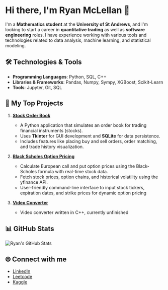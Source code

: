 # Hi there, I'm Ryan McLellan 👋

I'm a **Mathematics student** at the **University of St Andrews**, and I'm looking to start a career in **quantitative trading** as well as **software engineering** roles. I have experience working with various tools and technologies related to data analysis, machine learning, and statistical modeling.

## 🛠️ Technologies & Tools
- **Programming Languages**: Python, SQL, C++
- **Libraries & Frameworks**: Pandas, Numpy, Sympy, XGBoost, Scikit-Learn
- **Tools**: Jupyter, Git, SQL

## 📂 My Top Projects

1. **[Stock Order Book](https://github.com/ryanmcle/OrderBook)**
   - A Python application that simulates an order book for trading financial instruments (stocks).
   - Uses **Tkinter** for GUI development and **SQLite** for data persistence.
   - Includes features like placing buy and sell orders, order matching, and trade history visualization.

2. **[Black Scholes Option Pricing](https://github.com/ryanmcle/Black-Scholes-Option-Pricing)**
   - Calculate European call and put option prices using the Black-Scholes formula with real-time stock data.
   - Fetch stock prices, option chains, and historical volatility using the yfinance API.
   - User-friendly command-line interface to input stock tickers, expiration dates, and strike prices for dynamic option pricing

3. **[Video Converter](https://github.com/ryanmcle/video-converter)**
   - Video converter written in C++, currently unfinished
## 📊 GitHub Stats
![Ryan's GitHub Stats](https://github-readme-stats.vercel.app/api?username=ryanmcle&show_icons=true&hide_title=true&count_private=true&hide=prs&theme=dark)

## 🌐 Connect with me
- [LinkedIn](https://linkedin.com/in/yourlinkedinprofile)
- [Leetcode](https://leetcode.com/u/rs_ryanx/)
- [Kaggle](https://www.kaggle.com/rsryanx)
